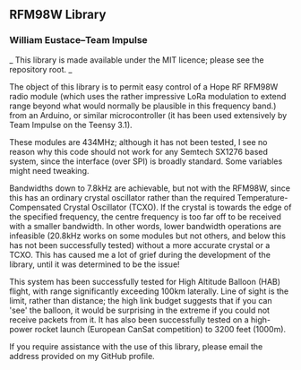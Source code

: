 ## RFM98W Library
### William Eustace–Team Impulse

_ This library is made available under the MIT licence; please see the repository root. _

The object of this library is to permit easy control of a Hope RF RFM98W radio module (which uses the rather
impressive LoRa modulation to extend range beyond what would normally be plausible in this frequency band.) from an Arduino, or similar microcontroller (it has been used extensively by Team Impulse on the Teensy 3.1).

These modules are 434MHz; although it has not been tested, I see no reason why this code should not work for
any Semtech SX1276 based system, since the interface (over SPI) is broadly standard. Some variables might need tweaking.

Bandwidths down to 7.8kHz are achievable, but not with the RFM98W, since this has an ordinary crystal oscillator rather than
the required Temperature-Compensated Crystal Oscillator (TCXO). If the crystal is towards the edge of the specified frequency,
the centre frequency is too far off to be received with a smaller bandwidth. In other words, lower
bandwidth operations are infeasible (20.8kHz works on some modules but not others, and below this has not
been successfully tested) without a more accurate crystal or a TCXO. This has caused me a lot of grief
during the development of the library, until it was determined to be the issue!

This system has been successfully tested for High Altitude Balloon (HAB) flight, with range significantly exceeding 100km laterally. Line of sight is the limit, rather than distance; the high link budget suggests that if you can 'see' the balloon, it would be surprising in the extreme if you could not receive packets from it. It has also been successfully tested on a high-power rocket launch (European CanSat competition) to 3200 feet (1000m).

If you require assistance with the use of this library, please email the address provided on my GitHub profile.
